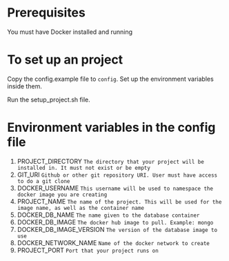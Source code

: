 # Prerequisites

You must have Docker installed and running

# To set up an project

Copy the config.example file to `config`. Set up the environment variables inside them.

Run the setup_project.sh file.

# Environment variables in the config file

1.  PROJECT_DIRECTORY `The directory that your project will be installed in. It must not exist or be empty`
1.  GIT_URI `Github or other git repository URI. User must have access to do a git clone`
1.  DOCKER_USERNAME `This username will be used to namespace the docker image you are creating`
1.  PROJECT_NAME `The name of the project. This will be used for the image name, as well as the container name`
1.  DOCKER_DB_NAME `The name given to the database container`
1.  DOCKER_DB_IMAGE `The docker hub image to pull. Example: mongo`
1.  DOCKER_DB_IMAGE_VERSION `The version of the database image to use`
1.  DOCKER_NETWORK_NAME `Name of the docker network to create`
1.  PROJECT_PORT `Port that your project runs on`
